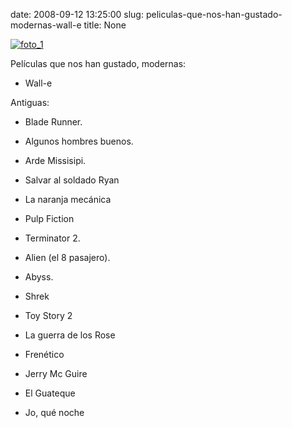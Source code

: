 date: 2008-09-12 13:25:00
slug: peliculas-que-nos-han-gustado-modernas-wall-e
title: None

[![foto_1][1]][1]

Películas que nos han gustado, modernas:

  * Wall-e

Antiguas:

  * Blade Runner.

  * Algunos hombres buenos.

  * Arde Missisipi.

  * Salvar al soldado Ryan

  * La naranja mecánica

  * Pulp Fiction

  * Terminator 2.

  * Alien (el 8 pasajero).

  * Abyss.

  * Shrek

  * Toy Story 2

  * La guerra de los Rose

  * Frenético

  * Jerry Mc Guire

  * El Guateque

  * Jo, qué noche


[1]: file:///Users/jjdenis/jjdenis.github.com/static/2008-09-12-peliculas-que-nos-han-gustado-modernas-wall-e_foto1.jpg
